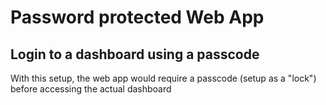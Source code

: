 # Password protected Web App
## Login to a dashboard using a passcode

With this setup, the web app would require a passcode (setup as a "lock") before accessing the actual dashboard
